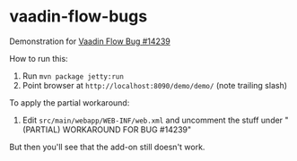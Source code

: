 # vaadin-flow-bugs
Demonstration for [Vaadin Flow Bug #14239](https://github.com/vaadin/flow/issues/14239)

How to run this:

1. Run `mvn package jetty:run`
1. Point browser at `http://localhost:8090/demo/demo/` (note trailing slash)

To apply the partial workaround:

1. Edit `src/main/webapp/WEB-INF/web.xml` and uncomment the stuff under "(PARTIAL) WORKAROUND FOR BUG #14239"

But then you'll see that the add-on still doesn't work.
